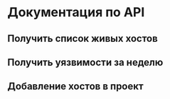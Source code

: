 # Документация по API

## Получить список живых хостов

## Получить уязвимости за неделю

## Добавление хостов в проект
